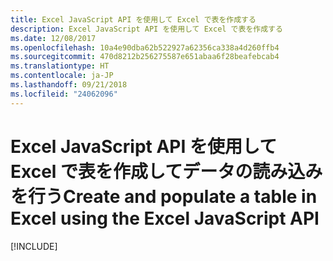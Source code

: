 ```yaml
---
title: Excel JavaScript API を使用して Excel で表を作成する
description: Excel JavaScript API を使用して Excel で表を作成する
ms.date: 12/08/2017
ms.openlocfilehash: 10a4e90dba62b522927a62356ca338a4d260ffb4
ms.sourcegitcommit: 470d8212b256275587e651abaa6f28beafebcab4
ms.translationtype: HT
ms.contentlocale: ja-JP
ms.lasthandoff: 09/21/2018
ms.locfileid: "24062096"
---
```

# <a name="create-and-populate-a-table-in-excel-using-the-excel-javascript-api"></a><span data-ttu-id="e257e-103">Excel JavaScript API を使用して Excel で表を作成してデータの読み込みを行う</span><span class="sxs-lookup"><span data-stu-id="e257e-103">Create and populate a table in Excel using the Excel JavaScript API</span></span> 

[!INCLUDE[](../includes/excel-tutorial-create-table.md)]
